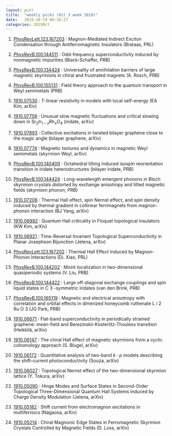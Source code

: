 ```yaml
---
layout: post
title:  "weekly picks (Oct 3 week 2019)"
date:   2019-10-19 00:36:27
categories: 2019Oct
---
```


1. [PhysRevLett.123.167203](https://link.aps.org/doi/10.1103/PhysRevLett.123.167203) : Magnon-Mediated Indirect Exciton Condensation through Antiferromagnetic Insulators (Brataas, PRL)

1. [PhysRevB.100.144511](https://link.aps.org/doi/10.1103/PhysRevB.100.144511) : Odd-frequency superconductivity induced by nonmagnetic impurities (Black-Schaffer, PRB)

1. [PhysRevB.100.134424](https://link.aps.org/doi/10.1103/PhysRevB.100.134424) : Universality of annihilation barriers of large magnetic skyrmions in chiral and frustrated magnets (A. Rosch, PRB)


1. [PhysRevB.100.155131](https://link.aps.org/doi/10.1103/PhysRevB.100.155131) : Field theory approach to the quantum transport in Weyl semimetals (PRB)

1. [1910.07530](http://arxiv.org/abs/1910.07530) : $T$-linear resistivity in models with local self-energy (EA Kim, arXiv)

1. [1910.07759](http://arxiv.org/abs/1910.07759) : Unusual slow magnetic fluctuations and critical slowing down in Sr$_{2}$Ir$_{1-x}$Rh$_{x}$O$_{4}$ (iridate, arXiv)

1. [1910.07893](http://arxiv.org/abs/1910.07893) : Collective excitations in twisted bilayer graphene close to the magic angle (bilayer graphene, arXiv)

1. [1910.07774](http://arxiv.org/abs/1910.07774) : Magnetic textures and dynamics in magnetic Weyl semimetals (skyrmion Weyl, arXiv)


1. [PhysRevB.100.140409](https://link.aps.org/doi/10.1103/PhysRevB.100.140409) : Octahedral tilting induced isospin reorientation transition in iridate heterostructures (bilayer iridate, PRB)

1. [PhysRevB.100.144424](https://link.aps.org/doi/10.1103/PhysRevB.100.144424) : Long-wavelength emergent phonons in Bloch skyrmion crystals distorted by exchange anisotropy and tilted magnetic fields (skyrmion phonon, PRB)

1. [1910.07206](http://arxiv.org/abs/1910.07206) : Thermal Hall effect, spin Nernst effect, and spin density induced by thermal gradient in collinear ferrimagnets from magnon-phonon interaction (BJ Yang, arXiv)

1. [1910.06892](http://arxiv.org/abs/1910.06892) : Quantum Hall criticality in Floquet topological insulators (KW Kim, arXiv)

1. [1910.06921](http://arxiv.org/abs/1910.06921) : Time-Reversal Invariant Topological Superconductivity in Planar Josephson Bijunction (Jelena, arXiv)


1. [PhysRevLett.123.167202](https://journals.aps.org/prl/pdf/10.1103/PhysRevLett.123.167202) : Thermal Hall Effect Induced by Magnon-Phonon Interactions (Di. Xiao, PRL)

1. [PhysRevB.100.144202](https://link.aps.org/doi/10.1103/PhysRevB.100.144202) : Moiré localization in two-dimensional quasiperiodic systems (V. Liu, PRB)

1. [PhysRevB.100.144422](https://link.aps.org/doi/10.1103/PhysRevB.100.144422) : Large off-diagonal exchange couplings and spin liquid states in C 3 -symmetric iridates (van den Brink, PRB)

1. [PhysRevB.100.165119](https://link.aps.org/doi/10.1103/PhysRevB.100.165119) : Magnetic and electrical anisotropy with correlation and orbital effects in dimerized honeycomb ruthenate L i 2 Ru O 3 (JG Park, PRB)

1. [1910.06671](http://arxiv.org/abs/1910.06671) : Flat-band superconductivity in periodically strained graphene: mean-field and Berezinskii-Kosterlitz-Thouless transition (Heikkilä, arXiv)


1. [1910.06147](http://arxiv.org/abs/1910.06147) : The chiral Hall effect of magnetic skyrmions from a cyclic cohomology approach (S. Blugel, arXiv) 

1. [1910.06172](http://arxiv.org/abs/1910.06172) : Quantitative analysis of two-band ${k}\cdot{p}$ models describing the shift-current photoconductivity (Souza, arXiv)

1. [1910.06027](http://arxiv.org/abs/1910.06027) : Topological Nernst effect of the two-dimensional skyrmion lattice (Y. Tokura, arXiv) 


1. [1910.05090](https://arxiv.org/abs/1910.05090) : Hinge Modes and Surface States in Second-Order Topological Three-Dimensional Quantum Hall Systems induced by Charge Density Modulation (Jelena, arXiv)

1. [1910.05182](https://arxiv.org/abs/1910.05182) : Shift current from electromagnon excitations in multiferroics (Nagaosa, arXiv)

1. [1910.05214](http://arxiv.org/abs/1910.05214) : Chiral Magnonic Edge States in Ferromagnetic Skyrmion Crystals Controlled by Magnetic Fields (D. Loss, arXiv)
